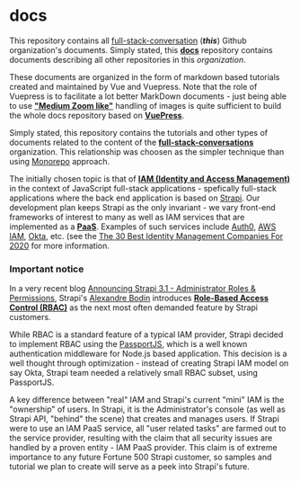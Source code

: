 # docs
This repository contains all [full-stack-conversation](https://github.com/full-stack-conversations/docs/edit/master/README.md)  (***this***)  Github organization's documents. Simply stated, this **[docs](https://github.com/full-stack-conversations/docs)** repository contains documents describing all other repositories in this _organization_.

These documents are organized in the form of markdown based tutorials created and maintained by Vue and Vuepress. Note that the role of Vuepress is to facilitate a lot better MarkDown documents -  just being able to use **["Medium Zoom like"](https://github.com/francoischalifour/medium-zoom/tree/master/examples/react-markdown)** handling of images is quite sufficient to build the whole docs repository based on **[VuePress](https://vuepress.vuejs.org/guide/)**.

Simply stated, this repository contains the tutorials and other types of documents related to the content of the **[full-stack-conversations](https://github.com/full-stack-conversations/docs/edit/master/README.md)** organization. This relationship was choosen as the simpler technique than using [Monorepo](https://medium.com/@johnclarke_82232/mono-or-multi-repo-6c3674142dfc) approach.

The initially chosen topic is that of **[IAM (Identity and Access Management)](https://en.wikipedia.org/wiki/IAM)** in the context of JavaScript full-stack applications - spefically full-stack applications where the back end application is based on [Strapi](https://strapi.io/). Our development plan keeps Strapi as the only invariant - we vary front-end frameworks of interest to many as well as IAM services that are implemented as a **[PaaS](https://en.wikipedia.org/wiki/Platform_as_a_service)**. Examples of such services include [Auth0](https://auth0.com/), [AWS IAM](https://aws.amazon.com/iam/), [Okta](https://www.okta.com/), etc. (see the [The 30 Best Identity Management Companies For 2020](https://solutionsreview.com/identity-management/the-30-best-identity-management-companies/) for more information.

### Important notice

In a very recent blog [Announcing Strapi 3.1 - Administrator Roles & Permissions](https://strapi.io/blog/announcing-3.1-role-based-access-control), Strapi's [Alexandre Bodin](https://www.notion.so/7870e243b38a44798c84a4498ff01707?v=3efa4ca59dec4b1eb445722327fb03fc&p=74de59b4c67d464ea7e04826c4a9a8f1) introduces **[Role-Based Access Control (RBAC)](https://en.wikipedia.org/wiki/Role-based_access_control)** as the next most often demanded feature by Strapi customers.

While RBAC is a standard feature of a typical IAM provider, Strapi decided to implement RBAC using the [PassportJS](http://www.passportjs.org/), which is a well known authentication middleware for Node.js based application. This decision is a well thought through optimization - instead of creating Strapi IAM model on say Okta, Strapi team needed a relatively small RBAC subset, using PassportJS. 

A key difference between "real" IAM and Strapi's current "mini" IAM is the "ownership" of users. In Strapi, it is the Administrator's console (as well as Strapi API, "behind" the scene) that creates and manages users. If Strapi were to use an IAM PaaS service, all "user related tasks" are farmed out to the service provider, resulting with the claim that all security issues are handled by a proven entity - IAM PaaS provider. This claim is of extreme importance to any future Fortune 500 Strapi customer, so samples and tutorial we plan to create will serve as a peek into Strapi's future.
